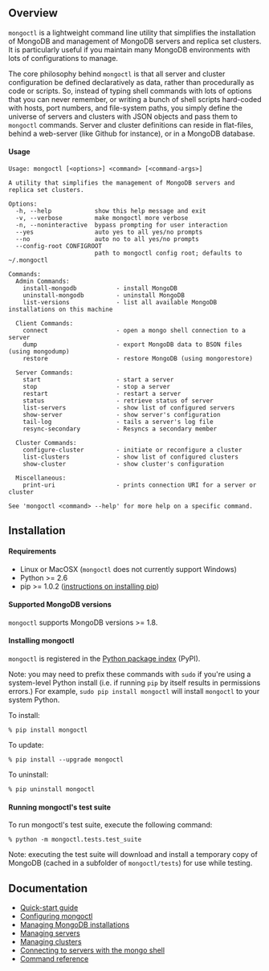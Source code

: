 Overview
--------

`mongoctl` is a lightweight command line utility that simplifies the
installation of MongoDB and management of MongoDB servers and replica set
clusters. It is particularly useful if you maintain many MongoDB environments
with lots of configurations to manage.

The core philosophy behind `mongoctl` is that all server and cluster
configuration be defined declaratively as data, rather than procedurally as
code or scripts. So, instead of typing shell commands with lots of options that
you can never remember, or writing a bunch of shell scripts hard-coded with
hosts, port numbers, and file-system paths, you simply define the universe of
servers and clusters with JSON objects and pass them to `mongoctl` commands.
Server and cluster definitions can reside in flat-files, behind a web-server
(like Github for instance), or in a MongoDB database. 

#### Usage

```
Usage: mongoctl [<options>] <command> [<command-args>]

A utility that simplifies the management of MongoDB servers and replica set clusters.

Options:
  -h, --help            show this help message and exit
  -v, --verbose         make mongoctl more verbose
  -n, --noninteractive  bypass prompting for user interaction
  --yes                 auto yes to all yes/no prompts
  --no                  auto no to all yes/no prompts
  --config-root CONFIGROOT
                        path to mongoctl config root; defaults to ~/.mongoctl

Commands:
  Admin Commands:
    install-mongodb           - install MongoDB
    uninstall-mongodb         - uninstall MongoDB
    list-versions             - list all available MongoDB installations on this machine

  Client Commands:
    connect                   - open a mongo shell connection to a server
    dump                      - export MongoDB data to BSON files (using mongodump)
    restore                   - restore MongoDB (using mongorestore)

  Server Commands:
    start                     - start a server
    stop                      - stop a server
    restart                   - restart a server
    status                    - retrieve status of server
    list-servers              - show list of configured servers
    show-server               - show server's configuration
    tail-log                  - tails a server's log file
    resync-secondary          - Resyncs a secondary member

  Cluster Commands:
    configure-cluster         - initiate or reconfigure a cluster
    list-clusters             - show list of configured clusters
    show-cluster              - show cluster's configuration

  Miscellaneous:
    print-uri                 - prints connection URI for a server or cluster

See 'mongoctl <command> --help' for more help on a specific command.
```

Installation
------------------------------

#### Requirements

* Linux or MacOSX (`mongoctl` does not currently support Windows) 
* Python >= 2.6
* pip >= 1.0.2 ([instructions on installing pip](docs/installing-pip.md))

#### Supported MongoDB versions

`mongoctl` supports MongoDB versions >= 1.8.

#### Installing mongoctl

`mongoctl` is registered in the [Python package
index](https://pypi.python.org/pypi/mongoctl) (PyPI).

Note: you may need to prefix these commands with ``sudo`` if you're using a
system-level Python install (i.e. if running ``pip`` by itself results in
permissions errors.) For example, ``sudo pip install mongoctl`` will install
``mongoctl`` to your system Python.

To install:

```
% pip install mongoctl
```

To update:

```
% pip install --upgrade mongoctl
```

To uninstall:

```
% pip uninstall mongoctl
```

#### Running mongoctl's test suite

To run mongoctl's test suite, execute the following command:

```
% python -m mongoctl.tests.test_suite
```

Note: executing the test suite will download and install a temporary copy of
MongoDB (cached in a subfolder of `mongoctl/tests`) for use while testing.

Documentation
----------

* [Quick-start guide](docs/quick-start.md)
* [Configuring mongoctl](docs/configuring-mongoctl.md)
* [Managing MongoDB installations](docs/managing-installations.md)
* [Managing servers](docs/managing-servers.md)
* [Managing clusters](docs/managing-clusters.md)
* [Connecting to servers with the mongo shell](docs/connecting.md)
* [Command reference](docs/command-reference.md)






